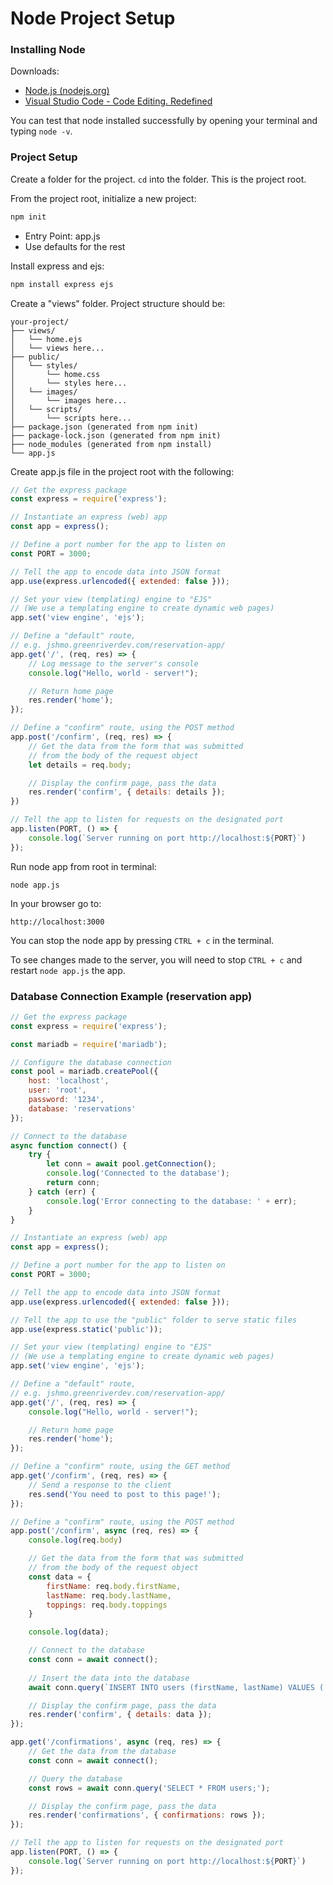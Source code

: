 # Node Project Setup
### Installing Node
Downloads:
- [Node.js (nodejs.org)](https://nodejs.org/en)
- [Visual Studio Code - Code Editing. Redefined](https://code.visualstudio.com/)

You can test that node installed successfully by opening your terminal and typing `node -v`.

### Project Setup

Create a folder for the project. `cd` into the folder. This is the project root.

From the project root, initialize a new project:
```bash
npm init
```
- Entry Point: app.js
- Use defaults for the rest

Install express and ejs:
```bash
npm install express ejs
```

Create a "views" folder. Project structure should be:
```
your-project/
├── views/
│   └── home.ejs
│   └── views here...
├── public/
│   └── styles/
│       └── home.css
│       └── styles here...
│   └── images/
│       └── images here...
│   └── scripts/
│       └── scripts here...
├── package.json (generated from npm init)
├── package-lock.json (generated from npm init)
├── node_modules (generated from npm install)
└── app.js
```

Create app.js file in the project root with the following:
```js
// Get the express package 
const express = require('express');

// Instantiate an express (web) app
const app = express();

// Define a port number for the app to listen on
const PORT = 3000;

// Tell the app to encode data into JSON format
app.use(express.urlencoded({ extended: false }));

// Set your view (templating) engine to "EJS"
// (We use a templating engine to create dynamic web pages)
app.set('view engine', 'ejs');

// Define a "default" route, 
// e.g. jshmo.greenriverdev.com/reservation-app/
app.get('/', (req, res) => {
	// Log message to the server's console
	console.log("Hello, world - server!");

    // Return home page
    res.render('home');
});

// Define a "confirm" route, using the POST method
app.post('/confirm', (req, res) => {
    // Get the data from the form that was submitted
    // from the body of the request object
    let details = req.body;

    // Display the confirm page, pass the data
    res.render('confirm', { details: details });
})

// Tell the app to listen for requests on the designated port
app.listen(PORT, () => {
    console.log(`Server running on port http://localhost:${PORT}`)
});
```

Run node app from root in terminal:
```shell
node app.js
```

In your browser go to:
```
http://localhost:3000
```

You can stop the node app by pressing `CTRL + c` in the terminal.

To see changes made to the server, you will need to stop `CTRL + c` and restart `node app.js` the app.

### Database Connection Example (reservation app)

```js
// Get the express package 
const express = require('express');

const mariadb = require('mariadb');

// Configure the database connection
const pool = mariadb.createPool({
    host: 'localhost',
    user: 'root',
    password: '1234',
    database: 'reservations'
});

// Connect to the database
async function connect() {
    try {
        let conn = await pool.getConnection();
        console.log('Connected to the database');
        return conn;
    } catch (err) {
        console.log('Error connecting to the database: ' + err);
    }
}

// Instantiate an express (web) app
const app = express();

// Define a port number for the app to listen on
const PORT = 3000;

// Tell the app to encode data into JSON format
app.use(express.urlencoded({ extended: false }));

// Tell the app to use the "public" folder to serve static files
app.use(express.static('public'));

// Set your view (templating) engine to "EJS"
// (We use a templating engine to create dynamic web pages)
app.set('view engine', 'ejs');

// Define a "default" route, 
// e.g. jshmo.greenriverdev.com/reservation-app/
app.get('/', (req, res) => {
    console.log("Hello, world - server!");

    // Return home page
    res.render('home');
});

// Define a "confirm" route, using the GET method
app.get('/confirm', (req, res) => {
    // Send a response to the client
    res.send('You need to post to this page!');
});

// Define a "confirm" route, using the POST method
app.post('/confirm', async (req, res) => {
    console.log(req.body)

    // Get the data from the form that was submitted
    // from the body of the request object
    const data = {
        firstName: req.body.firstName,
        lastName: req.body.lastName,
        toppings: req.body.toppings
    }

    console.log(data);

    // Connect to the database
    const conn = await connect();
    
    // Insert the data into the database
    await conn.query(`INSERT INTO users (firstName, lastName) VALUES ('${data.firstName}', '${data.lastName}');`);

    // Display the confirm page, pass the data
    res.render('confirm', { details: data });
});

app.get('/confirmations', async (req, res) => {
    // Get the data from the database
    const conn = await connect();

    // Query the database
    const rows = await conn.query('SELECT * FROM users;');

    // Display the confirm page, pass the data
    res.render('confirmations', { confirmations: rows });
});

// Tell the app to listen for requests on the designated port
app.listen(PORT, () => {
    console.log(`Server running on port http://localhost:${PORT}`)
});
```